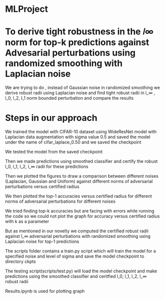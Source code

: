 # MLProject
# To derive tight robustness in the 𝑙∞ norm for top-k predictions against Advesarial perturbations using randomized smoothing with Laplacian noise
 We are trying to do , instead of Gaussian noise in randomized smoothing we derive robust radii using Laplacian noise and find tight robust radii in  l_∞ , l_0, l_2, l_1 norm bounded perturbation and compare the results
 
# Steps in our approach
We trained the model with CIFAR-10 dataset using WideResNet model with Laplacian data augmentation with sigma value 0.5 and saved the model under the name of cifar_laplace_0.50 and we saved the checkpoint

We tested the model from the saved checkpoint 

Then we made predictions using smoothed classifier and certify the robust l_0, l_1, l_2, l_∞ radii for these predictions

Then we plotted the figures to draw a comparison between different noises (Laplacian, Gaussian and Uniform) against different norms of adversarial perturbations versus certified radius 

We then plotted the top-1 accuracies versus certified radius for different norms of adversarial perturbations for different noises 

We tried finding top-k accuracies but are facing with errors while running the code so we could not plot the graph for accuracy versus certified radius with k as a parameter

But as mentioned in our novelty we computed the certified robust radii against l_∞ adversarial perturbations with randomized smoothing using Laplacian noise for top-1 predictions

The scripts folder contains a train.py script which will train the model for a specified noise and level of sigma and save the model checkpoint to directory ckpts

The testing script(scripts/test.py) will load the model checkpoint and make predictions using the smoothed classifier and ceritfied l_0, l_1, l_2, l_∞ robust radii

Results.ipynb is used for plotting graph 
